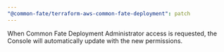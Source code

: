 ```yaml
---
"@common-fate/terraform-aws-common-fate-deployment": patch
---
```


When Common Fate Deployment Administrator access is requested, the Console will automatically update with the new permissions.
